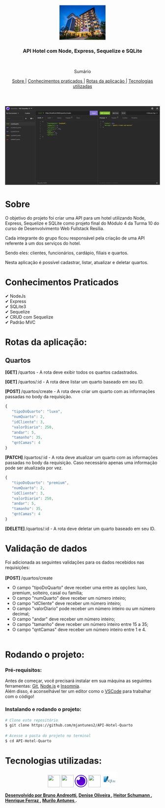 <br />
<p align="center">
    <img src="./readme/download.jpg" alt="Logo" width="150">

  <h3 align="center">API Hotel com Node, Express, Sequelize e SQLite</h3>
 <br />
  <p align="center">
     Sumário
      <p align="center">
  <a href="#sobre"> Sobre </a> |
  <a href="#conhecimentos-praticados"> Conhecimentos praticados </a> |
  <a href="#rotas-da-aplicação"> Rotas da aplicação </a> |
  <a href="#tecnologias-utilizadas"> Tecnologias utilizadas </a>      
       <br />
    <br />
    <h1 align="center">
    <img src="./readme/gif.gif" alt="gif-readme">
 </h1>
  </p>
</p>

# Sobre

O objetivo do projeto foi criar uma API para um hotel utilizando Node, Express, Sequelize e SQLite como projeto final do Módulo 4 da Turma 10 do curso de Desenvolvimento Web Fullstack Resilia.

Cada integrante do grupo ficou responsável pela criação de uma API referente à um dos serviços do hotel.

Sendo eles: clientes, funcionários, cardápio, filiais e quartos.

Nesta aplicação é possível cadastrar, listar, atualizar e deletar quartos.

# Conhecimentos Praticados

✔ NodeJs <br>
✔ Express <br>
✔ SQLite3 <br>
✔ Sequelize <br>
✔ CRUD com Sequelize <br>
✔ Padrão MVC

# Rotas da aplicação:

## Quartos

<b>[GET] </b> /quartos - A rota deve exibir todos os quartos cadastrados.<br>

<b>[GET] </b> /quartos/:id - A rota deve listar um quarto baseado em seu ID.<br>

<b>[POST] </b> /quartos/create - A rota deve criar um quarto com as informações passadas no body da requisição.<br>

```javascript
{
   "tipoDoQuarto": "luxo",
   "numQuarto": 2,
   "idCliente": 3,
   "valorDiario": 250,
   "andar": 5,
   "tamanho": 35,
   "qntCamas": 4
}
```

<b>[PATCH] </b> /quartos/:id - A rota deve atualizar um quarto com as informações passadas no body da requisição. Caso necessário apenas uma informação pode ser atualizada por vez.<br>

```javascript
{
   "tipoDoQuarto": "premium",
   "numQuarto": 2,
   "idCliente": 3,
   "valorDiario": 250,
   "andar": 5,
   "tamanho": 35,
   "qntCamas": 4
}
```

<b>[DELETE] </b> /quartos/:id - A rota deve deletar um quarto baseado em seu ID.<br>

# Validação de dados

Foi adicionada as seguintes validações para os dados recebidos nas requisições: <br><br>
<b>[POST] </b> /quartos/create <br>

- O campo "tipoDoQuarto" deve receber uma entre as opções: luxo, premium, solteiro, casal ou família;<br>
- O campo "numQuarto" deve receber um número inteiro;<br>
- O campo "idCliente" deve receber um número inteiro;<br>
- O campo "valorDiario" pode receber um número inteiro ou um número decimal;<br>
- O campo "andar" deve receber um número inteiro;<br>
- O campo "tamanho" deve receber um número inteiro entre 15 a 35;<br>
- O campo "qntCamas" deve receber um número inteiro entre 1 e 4.<br><br>

# Rodando o projeto:

### Pré-requisitos:

Antes de começar, você precisará instalar em sua máquina as seguintes ferramentas:
[Git](https://git-scm.com), [Node.js](https://nodejs.org/en/) e [Insomnia](https://insomnia.rest/download). <br> Além disso, é aconselhável ter um editor como o [VSCode](https://code.visualstudio.com/) para trabalhar com o código!

### Instalando e rodando o projeto:

```bash
# Clone este repositório
$ git clone https://github.com/mjantunes2/API-Hotel-Quarto

# Acesse a pasta do projeto no terminal
$ cd API-Hotel-Quarto

```

# Tecnologias utilizadas: 
<p align="center">
<a href="https://nodejs.org/en/"><img src="https://cdn.jsdelivr.net/gh/devicons/devicon/icons/nodejs/nodejs-original.svg" height="40" width="40" /></a> <a href="https://expressjs.com/pt-br/"><img src="https://img.shields.io/badge/Express.js-404D59?style=for-the-badge" height="40" width="40" /></a> <a href="https://insomnia.rest/download"><img src="https://raw.githubusercontent.com/brunoandreotti/biblioteca-backend/79c23c6a4bdd0bc6cb95463ee47741f2226cb0b1/readme/insomnia.svg" height="40" width="40" /></a> <a href="https://sequelize.org"><img src="https://cdn.jsdelivr.net/gh/devicons/devicon/icons/sequelize/sequelize-original.svg" height="40" width="40" /></a> <a href="https://www.sqlite.org/index.html"><img src="./readme/sqlite-icon.png" height="50" width="50" />
</p>

**Desenvolvido por <a href="https://www.linkedin.com/in/bruno-andreotti/" > Bruno Andreotti</a>, <a href="https://www.linkedin.com/in/denise-g-oliveira/" > Denise Oliveira </a>, <a href="https://www.linkedin.com/in/heitorschumann/" > Heitor Schumann </a>, <a href="https://www.linkedin.com/in/henrique-ferraz-a46123219/" > Henrique Ferraz </a>, <a href="https://www.linkedin.com/in/murilo-antunes-bb1143228/" > Murilo Antunes </a>.** 

